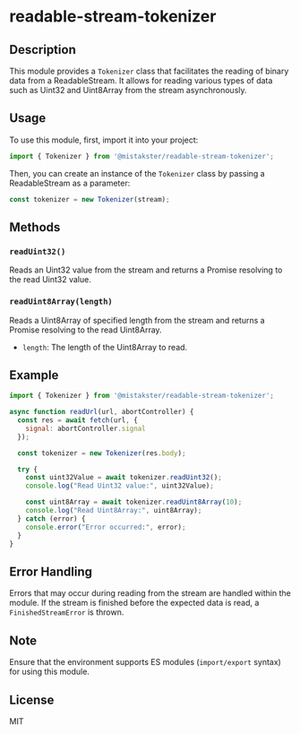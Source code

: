 # readable-stream-tokenizer

## Description

This module provides a `Tokenizer` class that facilitates the reading of binary data from a ReadableStream.
It allows for reading various types of data such as Uint32 and Uint8Array from the stream asynchronously.

## Usage

To use this module, first, import it into your project:

```javascript
import { Tokenizer } from '@mistakster/readable-stream-tokenizer';
```

Then, you can create an instance of the `Tokenizer` class by passing a ReadableStream as a parameter:

```javascript
const tokenizer = new Tokenizer(stream);
```

## Methods

### `readUint32()`

Reads an Uint32 value from the stream and returns a Promise resolving to the read Uint32 value.

### `readUint8Array(length)`

Reads a Uint8Array of specified length from the stream and returns a Promise resolving to the read Uint8Array.

* `length`: The length of the Uint8Array to read. 

## Example

```javascript
import { Tokenizer } from '@mistakster/readable-stream-tokenizer';

async function readUrl(url, abortController) {
  const res = await fetch(url, {
    signal: abortController.signal
  });

  const tokenizer = new Tokenizer(res.body);

  try {
    const uint32Value = await tokenizer.readUint32();
    console.log("Read Uint32 value:", uint32Value);

    const uint8Array = await tokenizer.readUint8Array(10);
    console.log("Read Uint8Array:", uint8Array);
  } catch (error) {
    console.error("Error occurred:", error);
  }
}
```

## Error Handling

Errors that may occur during reading from the stream are handled within the module.
If the stream is finished before the expected data is read, a `FinishedStreamError` is thrown.

## Note

Ensure that the environment supports ES modules (`import/export` syntax) for using this module.

## License

MIT
